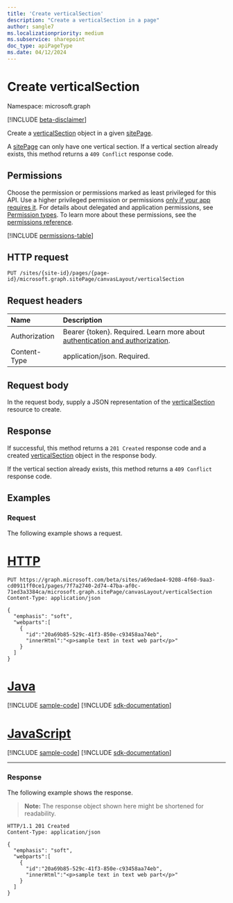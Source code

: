 ```yaml
---
title: 'Create verticalSection'
description: "Create a verticalSection in a page"
author: sangle7
ms.localizationpriority: medium
ms.subservice: sharepoint
doc_type: apiPageType
ms.date: 04/12/2024
---
```

# Create verticalSection

Namespace: microsoft.graph

[!INCLUDE [beta-disclaimer](../../includes/beta-disclaimer.md)]

Create a [verticalSection](../resources/verticalSection.md) object in a given [sitePage](../resources/sitepage.md). 

A [sitePage](../resources/sitepage.md) can only have one vertical section. If a vertical section already exists, this method returns a `409 Conflict` response code.

## Permissions

Choose the permission or permissions marked as least privileged for this API. Use a higher privileged permission or permissions [only if your app requires it](/graph/permissions-overview#best-practices-for-using-microsoft-graph-permissions). For details about delegated and application permissions, see [Permission types](/graph/permissions-overview#permission-types). To learn more about these permissions, see the [permissions reference](/graph/permissions-reference).

<!-- { "blockType": "permissions", "name": "sitepage_post_verticalsection" } -->
[!INCLUDE [permissions-table](../includes/permissions/sitepage-post-verticalsection-permissions.md)]

## HTTP request

<!-- {
  "blockType": "ignored"
}
-->

```http
PUT /sites/{site-id}/pages/{page-id}/microsoft.graph.sitePage/canvasLayout/verticalSection
```

## Request headers

| Name          | Description                 |
| :------------ | :-------------------------- |
|Authorization|Bearer {token}. Required. Learn more about [authentication and authorization](/graph/auth/auth-concepts).|
| Content-Type  | application/json. Required. |

## Request body

In the request body, supply a JSON representation of the [verticalSection](../resources/verticalSection.md) resource to create.

## Response

If successful, this method returns a `201 Created` response code and a created [verticalSection](../resources/verticalSection.md) object in the response body.

If the vertical section already exists, this method returns a `409 Conflict` response code.

## Examples

### Request

The following example shows a request.

# [HTTP](#tab/http)

<!-- { "blockType": "ignored" } -->

```http
PUT https://graph.microsoft.com/beta/sites/a69edae4-9208-4f60-9aa3-cd0911ff0ce1/pages/7f7a2740-2d74-47ba-af0c-71ed3a3384ca/microsoft.graph.sitePage/canvasLayout/verticalSection
Content-Type: application/json

{
  "emphasis": "soft",
  "webparts":[
    {
      "id":"20a69b85-529c-41f3-850e-c93458aa74eb",
      "innerHtml":"<p>sample text in text web part</p>"
    }
  ]
}
```

# [Java](#tab/java)
[!INCLUDE [sample-code](../includes/snippets/java/create-verticalsection-java-snippets.md)]
[!INCLUDE [sdk-documentation](../includes/snippets/snippets-sdk-documentation-link.md)]

# [JavaScript](#tab/javascript)
[!INCLUDE [sample-code](../includes/snippets/javascript/create-verticalsection-javascript-snippets.md)]
[!INCLUDE [sdk-documentation](../includes/snippets/snippets-sdk-documentation-link.md)]

---

### Response

The following example shows the response.

> **Note:** The response object shown here might be shortened for readability.

<!-- {
  "blockType": "response",
  "@odata.type": "microsoft.graph.verticalSection",
  "truncated": true
}
-->

```http
HTTP/1.1 201 Created
Content-Type: application/json

{
  "emphasis": "soft",
  "webparts":[
    {
      "id":"20a69b85-529c-41f3-850e-c93458aa74eb",
      "innerHtml":"<p>sample text in text web part</p>"
    }
  ]
}
```
